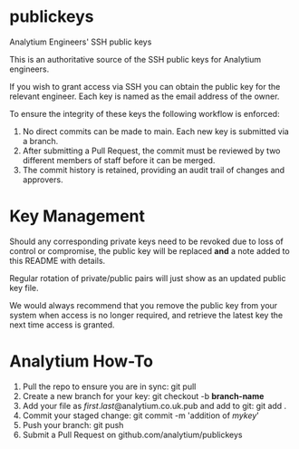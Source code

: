 # publickeys
Analytium Engineers' SSH public keys

This is an authoritative source of the SSH public keys for Analytium engineers.

If you wish to grant access via SSH you can obtain the public key for the relevant engineer. Each key is named as the email address of the owner.

To ensure the integrity of these keys the following workflow is enforced:

1. No direct commits can be made to main. Each new key is submitted via a branch.
2. After submitting a Pull Request, the commit must be reviewed by two different members of staff before it can be merged.
3. The commit history is retained, providing an audit trail of changes and approvers.

# Key Management
Should any corresponding private keys need to be revoked due to loss of control or compromise, the public key will be replaced **and** a note added to this README with details.

Regular rotation of private/public pairs will just show as an updated public key file.

We would always recommend that you remove the public key from your system when access is no longer required, and retrieve the latest key the next time access is granted.

# Analytium How-To
1. Pull the repo to ensure you are in sync: git pull
2. Create a new branch for your key: git checkout -b **branch-name**
3. Add your file as *first*.*last*@analytium.co.uk.pub and add to git: git add .
4. Commit your staged change: git commit -m 'addition of *mykey*'
5. Push your branch: git push
6. Submit a Pull Request on github.com/analytium/publickeys
